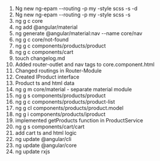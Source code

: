 1) Ng new ng-epam --routing -p my -style scss -s -d
2) Ng new ng-epam --routing -p my -style scss -s
3) ng g c core
4) ng add @angular/material
5) ng generate @angular/material:nav --name core/nav
6) ng g c core/not-found
7) ng g c components/products/product
8) ng g c components/cart
9) touch changelog.md
10) Added router-outlet and nav tags to core.component.html
11) Changed routings in Router-Module
12) Created IProduct interface
13) Product ts and html data
14) ng g m core/material - separate material module
15) ng g s components/products/product
16) ng g c components/products/product-list
17) ng g cl components/products/product.model
18) ng g i components/products/iproduct
19) implemented getProducts function in ProductService
20) ng g s components/cart/cart
21) add cart ts and html logic
22) ng update @angular/cli
23) ng update @angular/core
24) ng update rxjs





